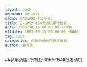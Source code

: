 ```yaml
---
layout: post
amendno: 39-1042
cadno: CAD1993-T154-05
title: Д-30КУ-154发动机振动检查
date: 1993-08-16 00:00:00 +0800
effdate: 1993-08-23 00:00:00 +0800
tag: T154
categories: 民航总局航空器适航司
author: 薛其珠
---
```


##适用范围:
所有Д-30КУ-154Ⅱ批发动机

